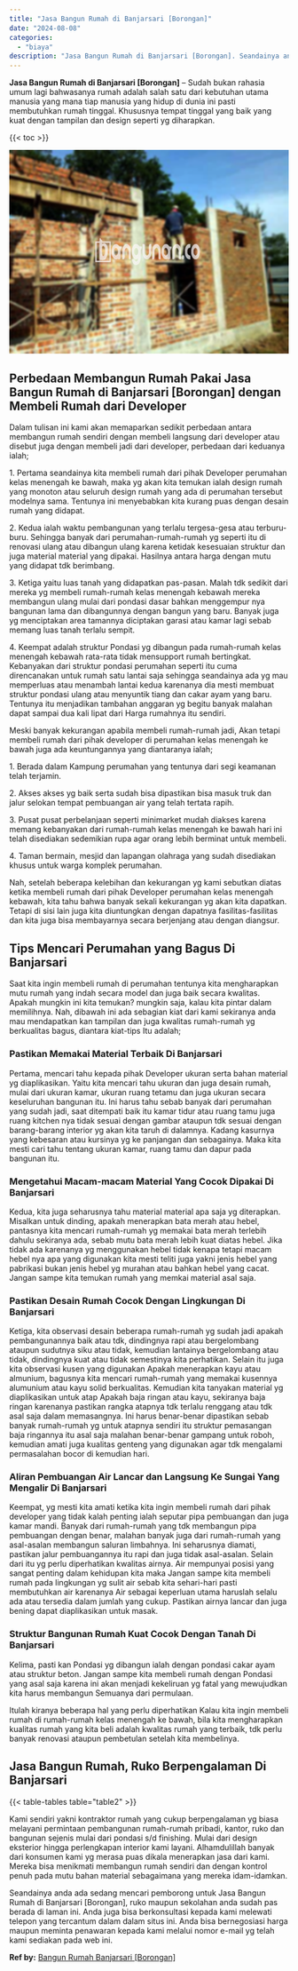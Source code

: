 ```yaml
---
title: "Jasa Bangun Rumah di Banjarsari [Borongan]"
date: "2024-08-08"
categories: 
  - "biaya"
description: "Jasa Bangun Rumah di Banjarsari [Borongan]. Seandainya anda ada sedang mencari pemborong untuk Jasa Bangun Rumah di Banjarsari [Borongan], ruko maupun seko..."
---
```


**Jasa Bangun Rumah di Banjarsari \[Borongan\]** – Sudah bukan rahasia umum lagi bahwasanya rumah adalah salah satu dari kebutuhan utama manusia yang mana tiap manusia yang hidup di dunia ini pasti membutuhkan rumah tinggal. Khususnya tempat tinggal yang baik yang kuat dengan tampilan dan design seperti yg diharapkan.

{{< toc >}}

![Jasa Bangun Rumah di Banjarsari [Borongan]](/images/borong-bangunan-26.png)

## Perbedaan Membangun Rumah Pakai Jasa Bangun Rumah di Banjarsari \[Borongan\] dengan Membeli Rumah dari Developer

Dalam tulisan ini kami akan memaparkan sedikit perbedaan antara membangun rumah sendiri dengan membeli langsung dari developer atau disebut juga dengan membeli jadi dari developer, perbedaan dari keduanya ialah;

1\. Pertama seandainya kita membeli rumah dari pihak Developer perumahan kelas menengah ke bawah, maka yg akan kita temukan ialah design rumah yang monoton atau seluruh design rumah yang ada di perumahan tersebut modelnya sama. Tentunya ini menyebabkan kita kurang puas dengan desain rumah yang didapat.

2\. Kedua ialah waktu pembangunan yang terlalu tergesa-gesa atau terburu-buru. Sehingga banyak dari perumahan-rumah-rumah yg seperti itu di renovasi ulang atau dibangun ulang karena ketidak kesesuaian struktur dan juga material material yang dipakai. Hasilnya antara harga dengan mutu yang didapat tdk berimbang.

3\. Ketiga yaitu luas tanah yang didapatkan pas-pasan. Malah tdk sedikit dari mereka yg membeli rumah-rumah kelas menengah kebawah mereka membangun ulang mulai dari pondasi dasar bahkan menggempur nya bangunan lama dan dibangunnya dengan bangun yang baru. Banyak juga yg menciptakan area tamannya diciptakan garasi atau kamar lagi sebab memang luas tanah terlalu sempit.

4\. Keempat adalah struktur Pondasi yg dibangun pada rumah-rumah kelas menengah kebawah rata-rata tidak mensupport rumah bertingkat. Kebanyakan dari struktur pondasi perumahan seperti itu cuma direncanakan untuk rumah satu lantai saja sehingga seandainya ada yg mau memperluas atau menambah lantai kedua karenanya dia mesti membuat struktur pondasi ulang atau menyuntik tiang dan cakar ayam yang baru. Tentunya itu menjadikan tambahan anggaran yg begitu banyak malahan dapat sampai dua kali lipat dari Harga rumahnya itu sendiri.

Meski banyak kekurangan apabila membeli rumah-rumah jadi, Akan tetapi membeli rumah dari pihak developer di perumahan kelas menengah ke bawah juga ada keuntungannya yang diantaranya ialah;

1\. Berada dalam Kampung perumahan yang tentunya dari segi keamanan telah terjamin.

2\. Akses akses yg baik serta sudah bisa dipastikan bisa masuk truk dan jalur selokan tempat pembuangan air yang telah tertata rapih.

3\. Pusat pusat perbelanjaan seperti minimarket mudah diakses karena memang kebanyakan dari rumah-rumah kelas menengah ke bawah hari ini telah disediakan sedemikian rupa agar orang lebih berminat untuk membeli.

4\. Taman bermain, mesjid dan lapangan olahraga yang sudah disediakan khusus untuk warga komplek perumahan.

Nah, setelah beberapa kelebihan dan kekurangan yg kami sebutkan diatas ketika membeli rumah dari pihak Developer perumahan kelas menengah kebawah, kita tahu bahwa banyak sekali kekurangan yg akan kita dapatkan. Tetapi di sisi lain juga kita diuntungkan dengan dapatnya fasilitas-fasilitas dan kita juga bisa membayarnya secara berjenjang atau dengan diangsur.

## Tips Mencari Perumahan yang Bagus Di Banjarsari

Saat kita ingin membeli rumah di perumahan tentunya kita mengharapkan mutu rumah yang indah secara model dan juga baik secara kwalitas. Apakah mungkin ini kita temukan? mungkin saja, kalau kita pintar dalam memilihnya. Nah, dibawah ini ada sebagian kiat dari kami sekiranya anda mau mendapatkan kan tampilan dan juga kwalitas rumah-rumah yg berkualitas bagus, diantara kiat-tips Itu adalah;

### Pastikan Memakai Material Terbaik Di Banjarsari

Pertama, mencari tahu kepada pihak Developer ukuran serta bahan material yg diaplikasikan. Yaitu kita mencari tahu ukuran dan juga desain rumah, mulai dari ukuran kamar, ukuran ruang tetamu dan juga ukuran secara keseluruhan bangunan itu. Ini harus tahu sebab banyak dari perumahan yang sudah jadi, saat ditempati baik itu kamar tidur atau ruang tamu juga ruang kitchen nya tidak sesuai dengan gambar ataupun tdk sesuai dengan barang-barang interior yg akan kita taruh di dalamnya. Kadang kasurnya yang kebesaran atau kursinya yg ke panjangan dan sebagainya. Maka kita mesti cari tahu tentang ukuran kamar, ruang tamu dan dapur pada bangunan itu.

### Mengetahui Macam-macam Material Yang Cocok Dipakai Di Banjarsari

Kedua, kita juga seharusnya tahu material material apa saja yg diterapkan. Misalkan untuk dinding, apakah menerapkan bata merah atau hebel, pantasnya kita mencari rumah-rumah yg memakai bata merah terlebih dahulu sekiranya ada, sebab mutu bata merah lebih kuat diatas hebel. Jika tidak ada karenanya yg menggunakan hebel tidak kenapa tetapi macam hebel nya apa yang digunakan kita mesti teliti juga yakni jenis hebel yang pabrikasi bukan jenis hebel yg murahan atau bahkan hebel yang cacat. Jangan sampe kita temukan rumah yang memkai material asal saja.

### Pastikan Desain Rumah Cocok Dengan Lingkungan Di Banjarsari

Ketiga, kita observasi desain beberapa rumah-rumah yg sudah jadi apakah pembangunannya baik atau tdk, dindingnya rapi atau bergelombang ataupun sudutnya siku atau tidak, kemudian lantainya bergelombang atau tidak, dindingnya kuat atau tidak semestinya kita perhatikan. Selain itu juga kita observasi kusen yang digunakan Apakah menerapkan kayu atau almunium, bagusnya kita mencari rumah-rumah yang memakai kusennya alumunium atau kayu solid berkualitas. Kemudian kita tanyakan material yg diaplikasikan untuk atap Apakah baja ringan atau kayu, sekiranya baja ringan karenanya pastikan rangka atapnya tdk terlalu renggang atau tdk asal saja dalam memasangnya. Ini harus benar-benar dipastikan sebab banyak rumah-rumah yg untuk atapnya sendiri itu struktur pemasangan baja ringannya itu asal saja malahan benar-benar gampang untuk roboh, kemudian amati juga kualitas genteng yang digunakan agar tdk mengalami permasalahan bocor di kemudian hari.

### Aliran Pembuangan Air Lancar dan Langsung Ke Sungai Yang Mengalir Di Banjarsari

Keempat, yg mesti kita amati ketika kita ingin membeli rumah dari pihak developer yang tidak kalah penting ialah seputar pipa pembuangan dan juga kamar mandi. Banyak dari rumah-rumah yang tdk membangun pipa pembuangan dengan benar, malahan banyak juga dari rumah-rumah yang asal-asalan membangun saluran limbahnya. Ini seharusnya diamati, pastikan jalur pembuangannya itu rapi dan juga tidak asal-asalan. Selain dari itu yg perlu diperhatikan kwalitas airnya. Air mempunyai posisi yang sangat penting dalam kehidupan kita maka Jangan sampe kita membeli rumah pada lingkungan yg sulit air sebab kita sehari-hari pasti membutuhkan air karenanya Air sebagai keperluan utama haruslah selalu ada atau tersedia dalam jumlah yang cukup. Pastikan airnya lancar dan juga bening dapat diaplikasikan untuk masak.

### Struktur Bangunan Rumah Kuat Cocok Dengan Tanah Di Banjarsari

Kelima, pasti kan Pondasi yg dibangun ialah dengan pondasi cakar ayam atau struktur beton. Jangan sampe kita membeli rumah dengan Pondasi yang asal saja karena ini akan menjadi kekeliruan yg fatal yang mewujudkan kita harus membangun Semuanya dari permulaan.

Itulah kiranya beberapa hal yang perlu diperhatikan Kalau kita ingin membeli rumah di rumah-rumah kelas menengah ke bawah, bila kita mengharapkan kualitas rumah yang kita beli adalah kwalitas rumah yang terbaik, tdk perlu banyak renovasi ataupun pembetulan setelah kita membelinya.

## Jasa Bangun Rumah, Ruko Berpengalaman Di Banjarsari

{{< table-tables table="table2" >}}

Kami sendiri yakni kontraktor rumah yang cukup berpengalaman yg biasa melayani permintaan pembangunan rumah-rumah pribadi, kantor, ruko dan bangunan sejenis mulai dari pondasi s/d finishing. Mulai dari design eksterior hingga perlengkapan interior kami layani. Alhamdulillah banyak dari konsumen kami yg merasa puas dikala menerapkan jasa dari kami. Mereka bisa menikmati membangun rumah sendiri dan dengan kontrol penuh pada mutu bahan material sebagaimana yang mereka idam-idamkan.

Seandainya anda ada sedang mencari pemborong untuk Jasa Bangun Rumah di Banjarsari \[Borongan\], ruko maupun sekolahan anda sudah pas berada di laman ini. Anda juga bisa berkonsultasi kepada kami melewati telepon yang tercantum dalam dalam situs ini. Anda bisa bernegosiasi harga maupun meminta penawaran kepada kami melalui nomor e-mail yg telah kami sediakan pada web ini.

**Ref by:** [Bangun Rumah Banjarsari [Borongan]](https://id.wikipedia.org/wiki/Bangun)
